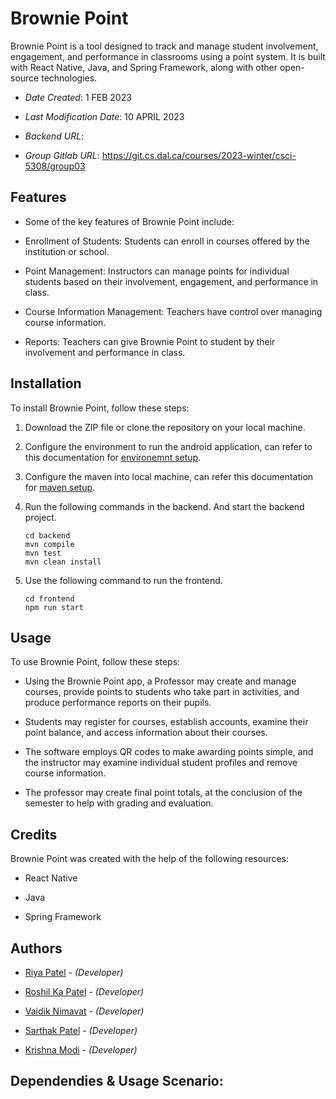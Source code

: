 # Brownie Point

Brownie Point is a tool designed to track and manage student involvement, engagement, and performance in classrooms using a point system. It is built with React Native, Java, and Spring Framework, along with other open-source technologies.

* *Date Created*: 1 FEB 2023

* *Last Modification Date*: 10 APRIL 2023

* *Backend URL*:

* *Group Gitlab URL*: https://git.cs.dal.ca/courses/2023-winter/csci-5308/group03

## Features

- Some of the key features of Brownie Point include:

- Enrollment of Students: Students can enroll in courses offered by the institution or school.

- Point Management: Instructors can manage points for individual students based on their involvement, engagement, and performance in class.

- Course Information Management: Teachers have control over managing course information.

- Reports: Teachers can give Brownie Point to student by their involvement and performance in class.

## Installation

To install Brownie Point, follow these steps:
1. Download the ZIP file or clone the repository on your local machine.
2. Configure the environment to run the android application, can refer to this documentation for [environemnt setup](https://reactnative.dev/docs/environment-setup).
3. Configure the maven into local machine, can refer this documentation for [maven setup](https://maven.apache.org/install.html).
4. Run the following commands in the backend. And start the backend project.
   
    ```
    cd backend
    mvn compile
    mvn test
    mvn clean install
   ```
5. Use the following command to run the frontend.
    ```
    cd frontend
    npm run start
   ```

## Usage

To use Brownie Point, follow these steps:

- Using the Brownie Point app, a Professor may create and manage courses, provide points to students who take part in activities, and produce performance reports on their pupils.

- Students may register for courses, establish accounts, examine their point balance, and access information about their courses.

- The software employs QR codes to make awarding points simple, and the instructor may examine individual student profiles and remove course information.

- The professor may create final point totals, at the conclusion of the semester to help with grading and evaluation.


## Credits

Brownie Point was created with the help of the following resources:

- React Native

- Java

- Spring Framework



## Authors

* [Riya Patel](ry818465@dal.ca) - *(Developer)*

* [Roshil Ka Patel](rs622844@dal.ca) - *(Developer)*

* [Vaidik Nimavat](vd386827@dal.ca) - *(Developer)*

* [Sarthak Patel](sr555161@dal.ca) - *(Developer)*

* [Krishna Modi](kr733081@dal.ca) - *(Developer)*



## Dependendies & Usage Scenario:
